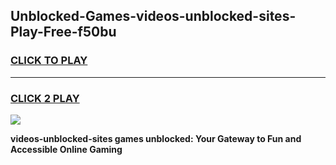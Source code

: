 
## Unblocked-Games-videos-unblocked-sites-Play-Free-f50bu
<h3>
<a href="https://premium76.site?title=videos-unblocked-sites&ref=18A1">CLICK TO PLAY</a></h3>
<hr>

<h3>
<a href="https://premium76.site?title=videos-unblocked-sites&ref=18A1">CLICK 2 PLAY</a>
  
</h3>

<a href="https://premium76.site?title=videos-unblocked-sites&ref=18A1"><img src="https://clearcache.store/games.png"></a>


**videos-unblocked-sites games unblocked: Your Gateway to Fun and Accessible Online Gaming**
